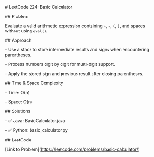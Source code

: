 \# LeetCode 224: Basic Calculator



\## Problem

Evaluate a valid arithmetic expression containing `+`, `-`, `(`, `)`, and spaces without using `eval()`.



\## Approach

\- Use a stack to store intermediate results and signs when encountering parentheses.

\- Process numbers digit by digit for multi-digit support.

\- Apply the stored sign and previous result after closing parentheses.



\## Time \& Space Complexity

\- Time: O(n)

\- Space: O(n)



\## Solutions

\- ✅ Java: BasicCalculator.java

\- ✅ Python: basic\_calculator.py



\## LeetCode

\[Link to Problem](https://leetcode.com/problems/basic-calculator/)



